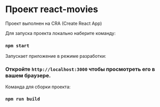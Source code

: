 # Проект react-movies

Проект выполнен на CRA (Create React App)

Для запуска проекта локально наберите команду:

### `npm start`

Запускает приложение в режиме разработки:
### Откройте `http://localhost:3000` чтобы просмотреть его в вашем браузере.

Команда для сборки проекта:

### `npm run build`
